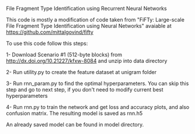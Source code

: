 File Fragment Type Identification using Recurrent Neural Networks

This code is mostly a modification of code taken from "FiFTy: Large-scale File Fragment Type Identification using Neural Networks" avaiable at https://github.com/mittalgovind/fifty

To use this code follow this steps:

1- Download Scenario #1 (512-byte blocks) from http://dx.doi.org/10.21227/kfxw-8084 and unzip into data directory

2- Run utility.py to create the feature dataset at unigram folder

3- Run rnn_param.py to find the optimal hyperparameters. You can skip this step and go to next step, if you don't need to modify current best hyperparameters

4- Run rnn.py to train the network and get loss and accuracy plots, and also confusion matrix. The resulting model is saved as rnn.h5


An already saved model can be found in model directory.